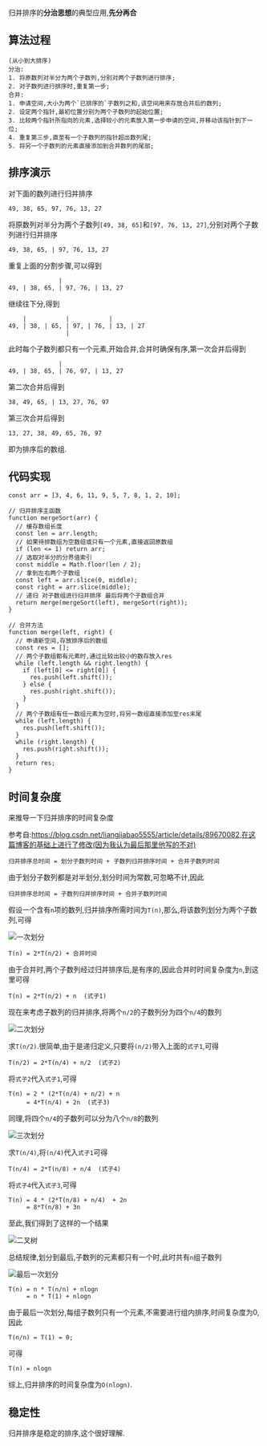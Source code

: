 归并排序的**分治思想**的典型应用,**先分再合**

## 算法过程

```
(从小到大排序)
分治:
1. 将原数列对半分为两个子数列,分别对两个子数列进行排序;
2. 对子数列进行排序时,重复第一步;
合并:
1. 申请空间,大小为两个`已排序的`子数列之和,该空间用来存放合并后的数列;
2. 设定两个指针,最初位置分别为两个子数列的起始位置;
3. 比较两个指针所指向的元素,选择较小的元素放入第一步申请的空间,并移动该指针到下一位;
4. 重复第三步,直至有一个子数列的指针超出数列尾;
5. 将另一个子数列的元素直接添加到合并数列的尾部;
```



## 排序演示

对下面的数列进行归并排序

```
49, 38, 65, 97, 76, 13, 27
```

将原数列对半分为两个子数列`[49, 38, 65]`和`[97, 76, 13, 27]`,分别对两个子数列进行归并排序

```
49, 38, 65, | 97, 76, 13, 27
```

重复上面的分割步骤,可以得到

```
              |
49, | 38, 65, | 97, 76, | 13, 27
```

继续往下分,得到

```
    |           |           |
49, | 38, | 65, | 97, | 76, | 13, | 27
                |
```

此时每个子数列都只有一个元素,开始合并,合并时确保有序,第一次合并后得到

```
              |
49, | 38, 65, | 76, 97, | 13, 27
```

第二次合并后得到

```
38, 49, 65, | 13, 27, 76, 97
```

第三次合并后得到

```
13, 27, 38, 49, 65, 76, 97
```

即为排序后的数组.



## 代码实现

```JS
const arr = [3, 4, 6, 11, 9, 5, 7, 8, 1, 2, 10];

// 归并排序主函数
function mergeSort(arr) {
  // 缓存数组长度
  const len = arr.length;
  // 如果待排数组为空数组或只有一个元素,直接返回原数组
  if (len <= 1) return arr;
  // 选取对半分的分界值索引
  const middle = Math.floor(len / 2);
  // 拿到左右两个子数组
  const left = arr.slice(0, middle);
  const right = arr.slice(middle);
  // 递归 对子数组进行归并排序 最后将两个子数组合并
  return merge(mergeSort(left), mergeSort(right));
}

// 合并方法
function merge(left, right) {
  // 申请新空间,存放排序后的数组
  const res = [];
  // 两个子数组都有元素时,通过比较出较小的数存放入res
  while (left.length && right.length) {
    if (left[0] <= right[0]) {
      res.push(left.shift());
    } else {
      res.push(right.shift());
    }
  }
  // 两个子数组有任一数组元素为空时,将另一数组直接添加至res末尾
  while (left.length) {
    res.push(left.shift());
  }
  while (right.length) {
    res.push(right.shift());
  }
  return res;
}
```



## 时间复杂度

来推导一下归并排序的时间复杂度

参考自:https://blog.csdn.net/liangjiabao5555/article/details/89670082,在这篇博客的基础上进行了修改(因为我认为最后那里他写的不对)

```
归并排序总时间 = 划分子数列时间 + 子数列归并排序时间 + 合并子数列时间
```

由于划分子数列都是对半划分,划分时间为常数,可忽略不计,因此

```
归并排序总时间 = 子数列归并排序时间 + 合并子数列时间
```

假设一个含有`n`项的数列,归并排序所需时间为`T(n)`,那么,将该数列划分为两个子数列,可得

![一次划分](https://gitee.com/ljf52007/note/raw/master/interview/interview_Q/Algorithm_Q.assets/%E4%B8%80%E6%AC%A1%E5%88%92%E5%88%86.png)

```
T(n) = 2*T(n/2) + 合并时间
```

由于合并时,两个子数列经过归并排序后,是有序的,因此合并时时间复杂度为`n`,到这里可得

```
T(n) = 2*T(n/2) + n  (式子1)
```

现在来考虑子数列的归并排序,将两个`n/2`的子数列分为四个`n/4`的数列

![二次划分](https://gitee.com/ljf52007/note/raw/master/interview/interview_Q/Algorithm_Q.assets/%E4%BA%8C%E6%AC%A1%E5%88%92%E5%88%86.png)

求`T(n/2)`.很简单,由于是递归定义,只要将`(n/2)`带入上面的`式子1`,可得

```
T(n/2) = 2*T(n/4) + n/2  (式子2)
```

将`式子2`代入`式子1`,可得

```
T(n) = 2 * (2*T(n/4) + n/2) + n
     = 4*T(n/4) + 2n  (式子3)
```

同理,将四个`n/4`的子数列可以分为八个`n/8`的数列

![三次划分](https://gitee.com/ljf52007/note/raw/master/interview/interview_Q/Algorithm_Q.assets/%E4%B8%89%E6%AC%A1%E5%88%92%E5%88%86.png)

求`T(n/4)`,将`(n/4)`代入`式子1`可得

```
T(n/4) = 2*T(n/8) + n/4  (式子4)
```

将`式子4`代入`式子3`,可得

```
T(n) = 4 * (2*T(n/8) + n/4)  + 2n
     = 8*T(n/8) + 3n
```

至此,我们得到了这样的一个结果

![二叉树](https://gitee.com/ljf52007/note/raw/master/interview/interview_Q/Algorithm_Q.assets/%E4%BA%8C%E5%8F%89%E6%A0%91.png)

总结规律,划分到最后,子数列的元素都只有一个时,此时共有`n`组子数列

![最后一次划分](https://gitee.com/ljf52007/note/raw/master/interview/interview_Q/Algorithm_Q.assets/%E6%9C%80%E5%90%8E%E4%B8%80%E6%AC%A1%E5%88%92%E5%88%86.png)

```
T(n) = n * T(n/n) + nlogn
     = n * T(1) + nlogn
```

由于最后一次划分,每组子数列只有一个元素,不需要进行组内排序,时间复杂度为0,因此

```
T(n/n) = T(1) = 0;
```

可得

```
T(n) = nlogn
```

综上,归并排序的时间复杂度为`O(nlogn)`.



## 稳定性

归并排序是稳定的排序,这个很好理解.
